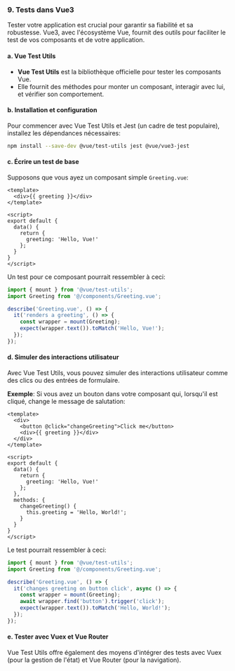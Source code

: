 ### 9. Tests dans Vue3

Tester votre application est crucial pour garantir sa fiabilité et sa robustesse. Vue3, avec l'écosystème Vue, fournit des outils pour faciliter le test de vos composants et de votre application.

#### a. Vue Test Utils
- **Vue Test Utils** est la bibliothèque officielle pour tester les composants Vue.
- Elle fournit des méthodes pour monter un composant, interagir avec lui, et vérifier son comportement.

#### b. Installation et configuration
Pour commencer avec Vue Test Utils et Jest (un cadre de test populaire), installez les dépendances nécessaires:
```bash
npm install --save-dev @vue/test-utils jest @vue/vue3-jest
```

#### c. Écrire un test de base
Supposons que vous ayez un composant simple `Greeting.vue`:
```vue
<template>
  <div>{{ greeting }}</div>
</template>

<script>
export default {
  data() {
    return {
      greeting: 'Hello, Vue!'
    };
  }
}
</script>
```

Un test pour ce composant pourrait ressembler à ceci:
```javascript
import { mount } from '@vue/test-utils';
import Greeting from '@/components/Greeting.vue';

describe('Greeting.vue', () => {
  it('renders a greeting', () => {
    const wrapper = mount(Greeting);
    expect(wrapper.text()).toMatch('Hello, Vue!');
  });
});
```

#### d. Simuler des interactions utilisateur
Avec Vue Test Utils, vous pouvez simuler des interactions utilisateur comme des clics ou des entrées de formulaire.

**Exemple**:
Si vous avez un bouton dans votre composant qui, lorsqu'il est cliqué, change le message de salutation:
```vue
<template>
  <div>
    <button @click="changeGreeting">Click me</button>
    <div>{{ greeting }}</div>
  </div>
</template>

<script>
export default {
  data() {
    return {
      greeting: 'Hello, Vue!'
    };
  },
  methods: {
    changeGreeting() {
      this.greeting = 'Hello, World!';
    }
  }
}
</script>
```

Le test pourrait ressembler à ceci:
```javascript
import { mount } from '@vue/test-utils';
import Greeting from '@/components/Greeting.vue';

describe('Greeting.vue', () => {
  it('changes greeting on button click', async () => {
    const wrapper = mount(Greeting);
    await wrapper.find('button').trigger('click');
    expect(wrapper.text()).toMatch('Hello, World!');
  });
});
```

#### e. Tester avec Vuex et Vue Router
Vue Test Utils offre également des moyens d'intégrer des tests avec Vuex (pour la gestion de l'état) et Vue Router (pour la navigation).